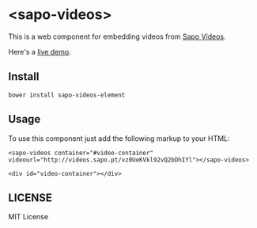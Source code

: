 # &lt;sapo-videos&gt;

This is a web component for embedding videos from [Sapo Vídeos](http://videos.sapo.pt).

Here's a [live demo](http://rogeriopvl.github.io/sapo-videos-element).

## Install

    bower install sapo-videos-element

## Usage

To use this component just add the following markup to your HTML:

    <sapo-videos container="#video-container" videourl="http://videos.sapo.pt/vz0UeKVkl92vQ2bDhIYl"></sapo-videos>

    <div id="video-container"></div>

## LICENSE

MIT License
